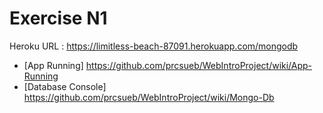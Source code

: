 # Exercise N1
Heroku URL : https://limitless-beach-87091.herokuapp.com/mongodb
* [App Running] https://github.com/prcsueb/WebIntroProject/wiki/App-Running
* [Database Console] https://github.com/prcsueb/WebIntroProject/wiki/Mongo-Db

